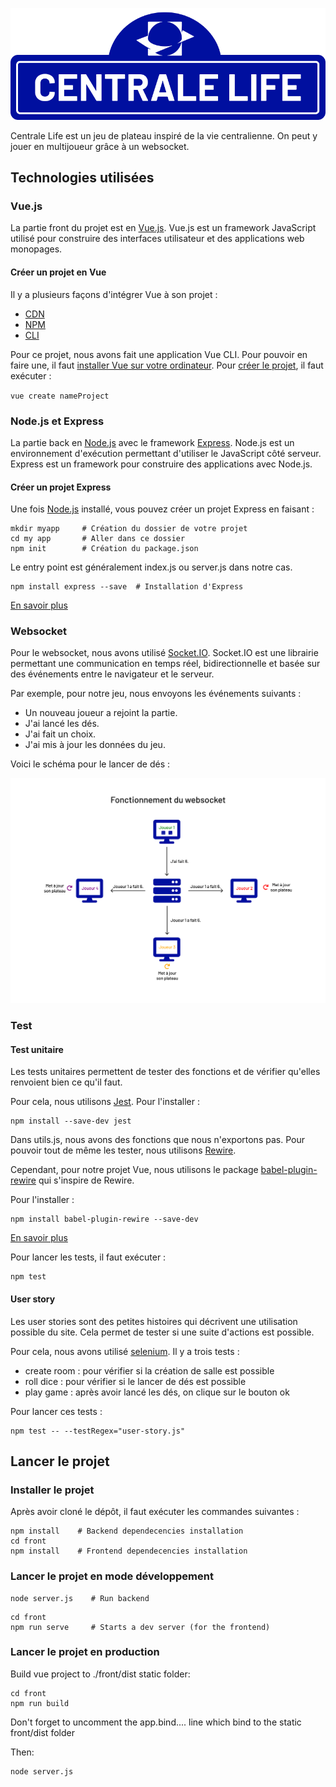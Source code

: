 ![Logo Centrale Life](./assets_readme/centrale_life.png)

Centrale Life est un jeu de plateau inspiré de la vie centralienne. On peut y jouer en multijoueur grâce à un websocket.

## Technologies utilisées

### Vue.js

La partie front du projet est en [Vue.js](https://vuejs.org/). 
Vue.js est un framework JavaScript utilisé pour construire des interfaces utilisateur et des applications web monopages.

#### Créer un projet en Vue

Il y a plusieurs façons d'intégrer Vue à son projet :
- [CDN](https://vuejs.org/v2/guide/installation.html#CDN)
- [NPM](https://vuejs.org/v2/guide/installation.html#NPM)
- [CLI](https://vuejs.org/v2/guide/installation.html#CLI)

Pour ce projet, nous avons fait une application Vue CLI. 
Pour pouvoir en faire une, il faut [installer Vue sur votre ordinateur](https://cli.vuejs.org/guide/installation.html).
Pour [créer le projet](https://cli.vuejs.org/guide/creating-a-project.html#vue-create), il faut exécuter :

`vue create nameProject`


### Node.js et Express

La partie back en [Node.js](https://nodejs.org/en/) avec le framework [Express](https://expressjs.com/fr/).
Node.js est un environnement d'exécution permettant d'utiliser le JavaScript côté serveur.
Express est un framework pour construire des applications avec Node.js.

#### Créer un projet Express

Une fois [Node.js](https://nodejs.org/en/) installé, vous pouvez créer un projet Express en faisant :
```
mkdir myapp     # Création du dossier de votre projet
cd my app       # Aller dans ce dossier
npm init        # Création du package.json
```

Le entry point est généralement index.js ou server.js dans notre cas.

```
npm install express --save  # Installation d'Express
```

[En savoir plus](https://expressjs.com/fr/starter/installing.html)


### Websocket

Pour le websocket, nous avons utilisé [Socket.IO](https://socket.io/).
Socket.IO est une librairie permettant une communication en temps réel, bidirectionnelle et basée sur des événements entre le navigateur et le serveur.

Par exemple, pour notre jeu, nous envoyons les événements suivants :
- Un nouveau joueur a rejoint la partie.
- J'ai lancé les dés.
- J'ai fait un choix.
- J'ai mis à jour les données du jeu.

Voici le schéma pour le lancer de dés :

![Fonctionnement du websocket](./assets_readme/websocket.png)

### Test

#### Test unitaire

Les tests unitaires permettent de tester des fonctions et de vérifier qu'elles renvoient bien ce qu'il faut.

Pour cela, nous utilisons [Jest](https://jestjs.io/). Pour l'installer :

```
npm install --save-dev jest
```

Dans utils.js, nous avons des fonctions que nous n'exportons pas. 
Pour pouvoir tout de même les tester, nous utilisons [Rewire](https://github.com/jhnns/rewire).

Cependant, pour notre projet Vue, nous utilisons le package [babel-plugin-rewire](https://github.com/speedskater/babel-plugin-rewire) qui s'inspire de Rewire.

Pour l'installer :

```
npm install babel-plugin-rewire --save-dev
```
[En savoir plus](https://www.samanthaming.com/journal/2-testing-non-exported-functions/#non-export-function)

Pour lancer les tests, il faut exécuter :

```
npm test
```

#### User story

Les user stories sont des petites histoires qui décrivent une utilisation possible du site.
Cela permet de tester si une suite d'actions est possible.

Pour cela, nous avons utilisé [selenium](https://www.selenium.dev/documentation/).
Il y a trois tests :
- create room : pour vérifier si la création de salle est possible
- roll dice : pour vérifier si le lancer de dés est possible
- play game : après avoir lancé les dés, on clique sur le bouton ok

Pour lancer ces tests :

```
npm test -- --testRegex="user-story.js"
```

## Lancer le projet

### Installer le projet

Après avoir cloné le dépôt, il faut exécuter les commandes suivantes :

```
npm install    # Backend dependecencies installation
cd front
npm install    # Frontend dependecencies installation
```


### Lancer le projet en mode développement


```
node server.js    # Run backend
```
```
cd front
npm run serve     # Starts a dev server (for the frontend)
```

### Lancer le projet en production

Build vue project to ./front/dist static folder:
```
cd front
npm run build
```

Don't forget to uncomment the app.bind.... line which bind to the static front/dist folder

Then:
```
node server.js
```
